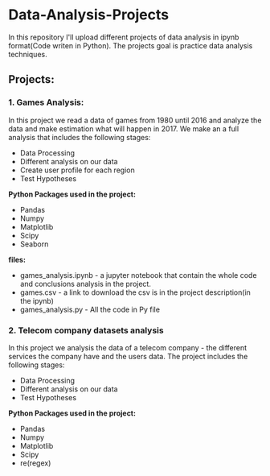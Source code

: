 # Data-Analysis-Projects
In this repository I'll upload different projects of data analysis in ipynb format(Code writen in Python).
The projects goal is practice data analysis techniques.

## Projects:
### 1. **Games Analysis**:<br> 
 In this project we read a data of games from 1980 until 2016 and analyze the data and make estimation what will happen in 2017. We make an a full analysis that includes the following stages:
   - Data Processing
   - Different analysis on our data
   - Create user profile for each region
   - Test Hypotheses

   **Python Packages used in the project:**
   - Pandas
   - Numpy
   - Matplotlib
   - Scipy
   - Seaborn

   **files:** <br>
   - games_analysis.ipynb - a jupyter notebook that contain the whole code and conclusions analysis in the project. 
   - games.csv - a link to download the csv is in the project description(in the ipynb) 
   - games_analysis.py - All the code in Py file

### 2. **Telecom company datasets analysis**
 In this project we analysis the data of a telecom company - the different services the company have and the users data. The project includes the following stages: 
   - Data Processing
   - Different analysis on our data
   - Test Hypotheses

   **Python Packages used in the project:**
   - Pandas
   - Numpy
   - Matplotlib
   - Scipy
   - re(regex)
  
